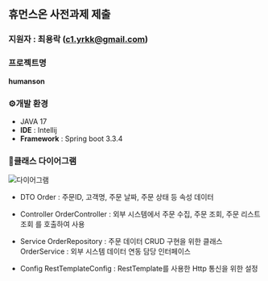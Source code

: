 ## 휴먼스온 사전과제 제출

### 지원자 : 최용락 (c1.yrkk@gmail.com)
### 프로젝트명
**humanson**

### ⚙개발 환경
- JAVA 17
- **IDE** : Intellij   
- **Framework** : Spring boot 3.3.4
  
### 📌클래스 다이어그램

![다이어그램](https://github.com/user-attachments/assets/3649248a-3c44-4fdd-b964-f6f4575c24df)


* DTO
  Order : 주문ID, 고객명, 주문 날짜, 주문 상태 등 속성 데이터

* Controller
  OrderController : 외부 시스템에서 주문 수집, 주문 조회, 주문 리스트 조회 를 호출하여 사용
* Service
  OrderRepository : 주문 데이터 CRUD 구현을 위한 클래스
  OrderService : 외부 시스템 데이터 연동 담당 인터페이스
* Config
  RestTemplateConfig : RestTemplate를 사용한 Http 통신을 위한 설정 
